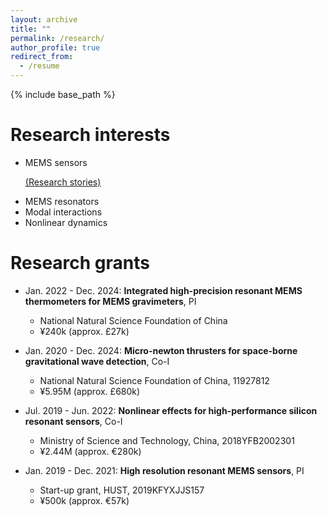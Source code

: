 ```yaml
---
layout: archive
title: ""
permalink: /research/
author_profile: true
redirect_from:
  - /resume
---
```


{% include base_path %}

Research interests
======
<!--<p style="text-decoration:underline;"><a href="/modalinteractions.md">Research project 1: modal interactions</a></p>
-->
* MEMS sensors <p style="text-decoration:underline;"><a href="/modalinteractions.md">(Research stories)</a></p>
* MEMS resonators
* Modal interactions
* Nonlinear dynamics

Research grants
======
* Jan. 2022 - Dec. 2024: <b>Integrated high-precision resonant MEMS thermometers for MEMS gravimeters</b>, PI
  * National Natural Science Foundation of China
  * ¥240k (approx. £27k)

* Jan. 2020 - Dec. 2024: <b>Micro-newton thrusters for space-borne gravitational wave detection</b>, Co-I
  * National Natural Science Foundation of China, 11927812
  * ¥5.95M (approx. £680k)


* Jul. 2019 - Jun. 2022: <b>Nonlinear effects for high-performance silicon resonant sensors</b>, Co-I
  * Ministry of Science and Technology, China, 2018YFB2002301
  * ¥2.44M (approx. €280k)  


* Jan. 2019 - Dec. 2021: <b>High resolution resonant MEMS sensors</b>, PI
  * Start-up grant, HUST, 2019KFYXJJS157
  * ¥500k (approx. €57k)
